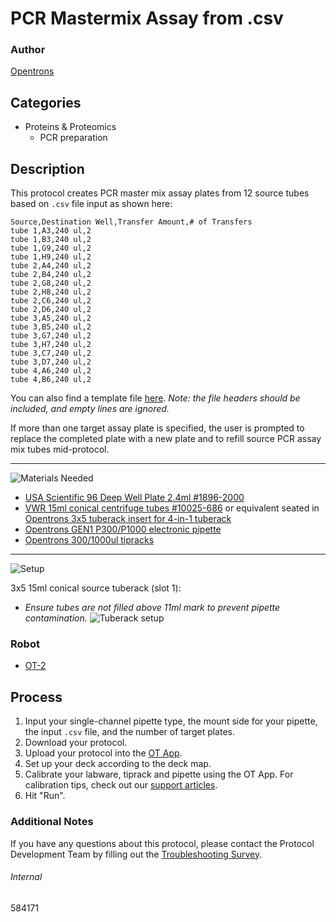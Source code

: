 # PCR Mastermix Assay from .csv

### Author
[Opentrons](https://opentrons.com/)

## Categories
* Proteins & Proteomics
	* PCR preparation

## Description
This protocol creates PCR master mix assay plates from 12 source tubes based on `.csv` file input as shown here:

```
Source,Destination Well,Transfer Amount,# of Transfers
tube 1,A3,240 ul,2
tube 1,B3,240 ul,2
tube 1,G9,240 ul,2
tube 1,H9,240 ul,2
tube 2,A4,240 ul,2
tube 2,B4,240 ul,2
tube 2,G8,240 ul,2
tube 2,H8,240 ul,2
tube 2,C6,240 ul,2
tube 2,D6,240 ul,2
tube 3,A5,240 ul,2
tube 3,B5,240 ul,2
tube 3,G7,240 ul,2
tube 3,H7,240 ul,2
tube 3,C7,240 ul,2
tube 3,D7,240 ul,2
tube 4,A6,240 ul,2
tube 4,B6,240 ul,2
```

You can also find a template file [here](https://opentrons-protocol-library-website.s3.amazonaws.com/custom-README-images/584171/csv_template.csv). *Note: the file headers should be included, and empty lines are ignored.*

If more than one target assay plate is specified, the user is prompted to replace the completed plate with a new plate and to refill source PCR assay mix tubes mid-protocol.

---
![Materials Needed](https://s3.amazonaws.com/opentrons-protocol-library-website/custom-README-images/001-General+Headings/materials.png)

* [USA Scientific 96 Deep Well Plate 2.4ml #1896-2000](https://www.usascientific.com/2ml-deep96-well-plateone-bulk.aspx)
* [VWR 15ml conical centrifuge tubes #10025-686](https://us.vwr.com/store/product/12134703/vwr-centrifuge-tubes-with-flat-or-plug-caps-polypropylene-sterile-standard-line) or equivalent seated in [Opentrons 3x5 tuberack insert for 4-in-1 tuberack](https://shop.opentrons.com/collections/verified-labware/products/tube-rack-set-1)
* [Opentrons GEN1 P300/P1000 electronic pipette](https://shop.opentrons.com/collections/ot-2-pipettes/products/single-channel-electronic-pipette?variant=5984549142557)
* [Opentrons 300/1000ul tipracks](https://shop.opentrons.com/collections/opentrons-tips/products/opentrons-1000ul-tips)

---
![Setup](https://s3.amazonaws.com/opentrons-protocol-library-website/custom-README-images/001-General+Headings/Setup.png)

3x5 15ml conical source tuberack (slot 1):
* *Ensure tubes are not filled above 11ml mark to prevent pipette contamination.*
![Tuberack setup](https://opentrons-protocol-library-website.s3.amazonaws.com/custom-README-images/584171/tuberack.png)

### Robot
* [OT-2](https://opentrons.com/ot-2)

## Process
1. Input your single-channel pipette type, the mount side for your pipette, the input `.csv` file, and the number of target plates.
2. Download your protocol.
3. Upload your protocol into the [OT App](https://opentrons.com/ot-app).
4. Set up your deck according to the deck map.
5. Calibrate your labware, tiprack and pipette using the OT App. For calibration tips, check out our [support articles](https://support.opentrons.com/en/collections/1559720-guide-for-getting-started-with-the-ot-2).
6. Hit "Run".

### Additional Notes
If you have any questions about this protocol, please contact the Protocol Development Team by filling out the [Troubleshooting Survey](https://protocol-troubleshooting.paperform.co/).

###### Internal
584171
